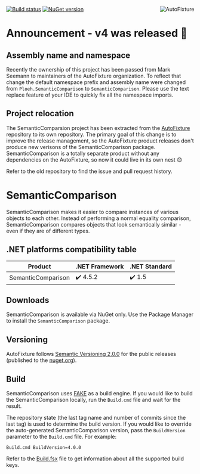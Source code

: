 [![Build status](https://ci.appveyor.com/api/projects/status/1fgr4ijfcaoijfs2?svg=true)](https://ci.appveyor.com/project/AutoFixture/semanticcomparison) [![NuGet version](https://img.shields.io/nuget/v/SemanticComparison.svg)](https://www.nuget.org/packages/SemanticComparison)  <a href="https://twitter.com/AutoFixture"><img src="https://img.shields.io/twitter/follow/AutoFixture.svg?style=social&label=@AutoFixture" alt="AutoFixture" align="right" /></a>

# Announcement - v4 was released 🎈

## Assembly name and namespace

Recently the ownership of this project has been passed from Mark Seemann to maintainers of the AutoFixture organization. To reflect that change the default namespace prefix and assembly name were changed from `Ploeh.SemanticComparison` to `SemanticComparison`. Please use the text replace feature of your IDE to quickly fix all the namespace imports.

## Project relocation

The SemanticComparsion project has been extracted from the [AutoFixture](https://github.com/AutoFixture/AutoFixture) repository to its own repository. The primary goal of this change is to improve the release management, so the AutoFixture product releases don't produce new verisons of the SemanticComparison package. SemanticComparison is a totally separate product without any dependencies on the AutoFixture, so now it could live in its own nest :blush:

Refer to the old repository to find the issue and pull request history.

# SemanticComparison

SemanticComparison makes it easier to compare instances of various objects to each other. Instead of performing a normal equality comparison, SemanticComparison compares objects that look semantically similar - even if they are of different types.

## .NET platforms compatibility table

| Product            | .NET Framework            | .NET Standard            |
| ------------------ | ------------------------  | ------------------------ |
| SemanticComparison | :heavy_check_mark: 4.5.2  | :heavy_check_mark: 1.5   |

## Downloads

SemanticComparison is available via NuGet only. Use the Package Manager to install the `SemanticComparison` package.

## Versioning

AutoFixture follows [Semantic Versioning 2.0.0](http://semver.org/spec/v2.0.0.html) for the public releases (published to the [nuget.org](https://www.nuget.org/)).

## Build

SemanticComparison uses [FAKE](http://fsharp.github.io/FAKE/) as a build engine. If you would like to build the SemanticComparison locally, run the `Build.cmd` file and wait for the result.

The repository state (the last tag name and number of commits since the last tag) is used to determine the build version. If you would like to override the auto-generated SemanticComparison version, pass the `BuildVersion` parameter to the `Build.cmd` file. For example:
```
Build.cmd BuildVersion=4.0.0
```

Refer to the [Build.fsx](Build.fsx) file to get information about all the supported build keys.

